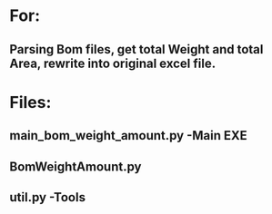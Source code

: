 # For:
## Parsing Bom files, get total Weight and total Area, rewrite into original excel file.

# Files:
## main_bom_weight_amount.py -Main EXE
## BomWeightAmount.py 
## util.py -Tools
